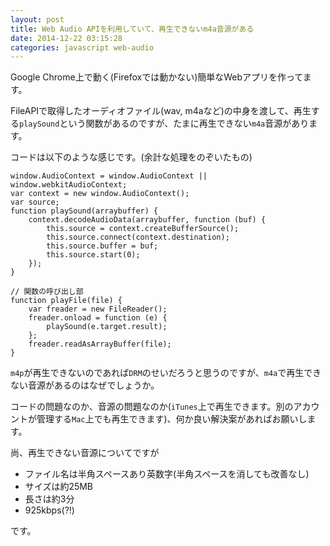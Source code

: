```yaml
---
layout: post
title: Web Audio APIを利用していて、再生できないm4a音源がある
date: 2014-12-22 03:15:28
categories: javascript web-audio
---
```

<p>Google Chrome上で動く(Firefoxでは動かない)簡単なWebアプリを作ってます。</p>

<p>FileAPIで取得したオーディオファイル(wav, m4aなど)の中身を渡して、再生する<code>playSound</code>という関数があるのですが、たまに再生できない<code>m4a</code>音源があります。</p>

<p>コードは以下のような感じです。(余計な処理をのぞいたもの)</p>

```
window.AudioContext = window.AudioContext || window.webkitAudioContext;
var context = new window.AudioContext();
var source;
function playSound(arraybuffer) {
    context.decodeAudioData(arraybuffer, function (buf) {
        this.source = context.createBufferSource();
        this.source.connect(context.destination);
        this.source.buffer = buf;
        this.source.start(0);
    });
}

// 関数の呼び出し部
function playFile(file) {
    var freader = new FileReader();
    freader.onload = function (e) {
        playSound(e.target.result);
    };
    freader.readAsArrayBuffer(file);
}
```

<p><code>m4p</code>が再生できないのであれば<code>DRM</code>のせいだろうと思うのですが、<code>m4a</code>で再生できない音源があるのはなぜでしょうか。</p>

<p>コードの問題なのか、音源の問題なのか(<code>iTunes</code>上で再生できます。別のアカウントが管理する<code>Mac</code>上でも再生できます)、何か良い解決案があればお願いします。</p>

<p>尚、再生できない音源についてですが</p>

<ul>
<li>ファイル名は半角スペースあり英数字(半角スペースを消しても改善なし)</li>
<li>サイズは約25MB</li>
<li>長さは約3分</li>
<li>925kbps(?!)</li>
</ul>

<p>です。</p>
